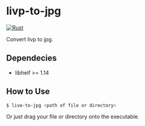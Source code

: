# livp-to-jpg

[![Rust](https://github.com/Kanaricc/livp-to-jpg/actions/workflows/rust.yml/badge.svg)](https://github.com/Kanaricc/livp-to-jpg/actions/workflows/rust.yml)

Convert livp to jpg.

## Dependecies

- libheif >= 1.14

## How to Use

```bash
$ live-to-jpg <path of file or directory>
```

Or just drag your file or directory onto the executable.